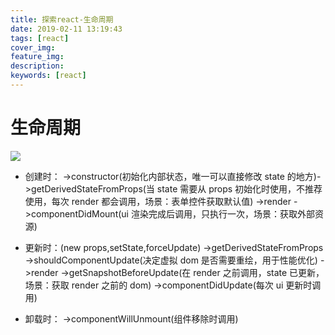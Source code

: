 ```yaml
---
title: 探索react-生命周期
date: 2019-02-11 13:19:43
tags: [react]
cover_img:
feature_img:
description:
keywords: [react]
---
```


# 生命周期

![](https://upload-images.jianshu.io/upload_images/5287253-82f6af8e0cc9012b.png?imageMogr2/auto-orient/strip%7CimageView2/2/w/1000/format/webp)

- 创建时：
  ->constructor(初始化内部状态，唯一可以直接修改 state 的地方)->getDerivedStateFromProps(当 state 需要从 props 初始化时使用，不推荐使用，每次 render 都会调用，场景：表单控件获取默认值)
  ->render
  ->componentDidMount(ui 渲染完成后调用，只执行一次，场景：获取外部资源)

- 更新时：(new props,setState,forceUpdate)
  ->getDerivedStateFromProps
  ->shouldComponentUpdate(决定虚拟 dom 是否需要重绘，用于性能优化)
  ->render
  ->getSnapshotBeforeUpdate(在 render 之前调用，state 已更新，场景：获取 render 之前的 dom)
  ->componentDidUpdate(每次 ui 更新时调用)

- 卸载时：
  ->componentWillUnmount(组件移除时调用)
